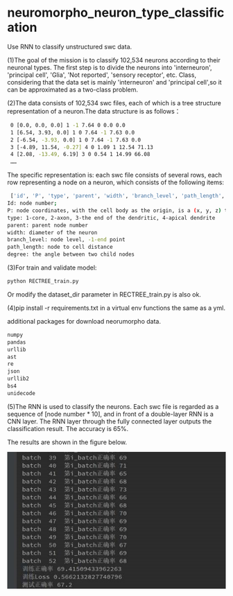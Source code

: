 # neuromorpho_neuron_type_classification

Use RNN to classify unstructured swc data.

(1)The goal of the mission is to classify 102,534 neurons according to their neuronal types. The first step is to divide the neurons into 'interneuron', 'principal cell', 'Glia', 'Not reported', 'sensory receptor', etc. Class, considering that the data set is mainly 'interneuron' and 'principal cell',so it can be approximated as a two-class problem.

(2)The data consists of 102,534 swc files, each of which is a tree structure representation of a neuron.The data structure is as follows：
```sh
 0 [0.0, 0.0, 0.0] 1 -1 7.64 0 0.0 0.0
 1 [6.54, 3.93, 0.0] 1 0 7.64 -1 7.63 0.0
 2 [-6.54, -3.93, 0.0] 1 0 7.64 -1 7.63 0.0
 3 [-4.89, 11.54, -0.27] 4 0 1.09 1 12.54 71.13
 4 [2.08, -13.49, 6.19] 3 0 0.54 1 14.99 66.08
 ……
 ```

The specific representation is: each swc file consists of several rows, each row representing a node on a neuron, which consists of the following items:
```sh
 ['id', 'P', 'type', 'parent', 'width', 'branch_level', 'path_length', 'degree'], where
Id: node number;
P: node coordinates, with the cell body as the origin, is a (x, y, z) triplet;
type: 1-core, 2-axon, 3-the end of the dendritic, 4-apical dendrite
parent: parent node number
width: diameter of the neuron
branch_level: node level, -1-end point
path_length: node to cell distance
degree: the angle between two child nodes
 ```
(3)For train and validate model:
```sh
python RECTREE_train.py
```
Or modify the dataset_dir parameter in RECTREE_train.py is also ok.

(4)pip install -r requirements.txt in a virtual env functions the same as a yml.

additional packages for download neorumorpho data.
```python
numpy
pandas
urllib
ast
re
json
urllib2
bs4
unidecode
```
(5)The RNN is used to classify the neurons. Each swc file is regarded as a sequence of [node number * 10], and in front of a double-layer RNN is a CNN layer. The RNN layer through the fully connected layer outputs the classification result. The accuracy is 65%.

The results are shown in the figure below.

![Image text](https://github.com/thomasaimondy/neuromorpho_neuron_type_classification/blob/master/images/result.jpg)
